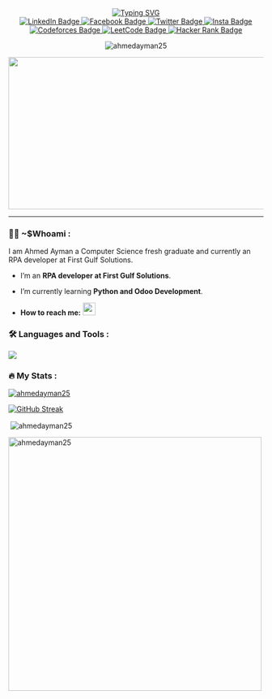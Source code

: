 


<div align='center'> 
<a href="https://git.io/typing-svg"><img src="https://readme-typing-svg.demolab.com?font=Fira+Code&weight=700&size=26&pause=1000&color=000000&background=06060600&center=true&width=435&lines=Hi+%F0%9F%91%8B%2C+I'm+Ahmed+Ayman;A+Software+Engineer+" alt="Typing SVG" /></a> 
</div>

<div id="badges" align="center">
  <a href="https://www.linkedin.com/in/ahmed16ayman">
    <img src="https://img.shields.io/badge/LinkedIn-blue?style=for-the-badge&logo=linkedin&logoColor=white" alt="LinkedIn Badge"/>
  </a>
   <a href="https://fb.com/AhmedAyman2510">
    <img src="https://img.shields.io/badge/Facebook-blue?style=for-the-badge&logo=facebook&logoColor=white" alt="Facebook Badge"/>
  </a>
   <a href="https://twitter.com/AhmedAyman250">
    <img src="https://img.shields.io/badge/Twitter-blue?style=for-the-badge&logo=twitter&logoColor=white" alt="Twitter Badge"/>
  </a>
  <a href="https://instagram.com/ahmed._ayman25">
    <img src="https://img.shields.io/badge/instagram-blue?style=for-the-badge&logo=instagram&logoColor=white" alt="Insta Badge"/>
  </a>
   <a href="https://codeforces.com/profile/ahmed_ayman25">
    <img src="https://img.shields.io/badge/Codeforces-blue?style=for-the-badge&logo=codeforces&logoColor=white" alt="Codeforces Badge"/>
  </a>
   <a href="https://leetcode.com/AhmedAyman25/">
    <img src="https://img.shields.io/badge/Leetcode-brown?style=for-the-badge&logo=leetcode&logoColor=white" alt="LeetCode Badge"/>
  </a>
   <a href="https://www.hackerrank.com/mimoelalamy2">
    <img src="https://img.shields.io/badge/HackerRank-brown?style=for-the-badge&logo=hackerrank&logoColor=white" alt="Hacker Rank Badge"/>
  </a>
  
</div>
<p align="center"> <img src="https://komarev.com/ghpvc/?username=ahmedayman25&label=Profile%20views&color=0e75b6&style=flat" alt="ahmedayman25" /> </p>



<div align="center">
  <img src="https://media.giphy.com/media/dWesBcTLavkZuG35MI/giphy.gif" width="600" height="300"/>
</div>

---

### :woman_technologist: ~$Whoami :
I am Ahmed Ayman a Computer Science fresh graduate and currently an RPA developer at First Gulf Solutions.
-  I’m an **RPA developer at First Gulf Solutions**.
-  I’m currently learning **Python and Odoo Development**.

- <b >How to reach me:</b> <a href="https://www.linkedin.com/in/ahmed16ayman/" >
    <img src="https://skillicons.dev/icons?i=linkedin" width=25px height=25px>
  </a>
  


### :hammer_and_wrench: Languages and Tools :
 <a href="https://skillicons.dev">
    <img src="https://skillicons.dev/icons?i=py,cpp,java,html,css,bootstrap,php,laravel,mysql,postgres,git,github,postman,linux,visualstudio,vscode,idea,matlab"/>
  </a>





### :fire: My Stats :

<p align="left"> <a href="https://github.com/ryo-ma/github-profile-trophy"><img src="https://github-profile-trophy.vercel.app/?username=ahmedayman25" alt="ahmedayman25" /></a> </p>

[![GitHub Streak](http://github-readme-streak-stats.herokuapp.com?user=AhmedAyman25&theme=cobalt)](https://git.io/streak-stats)
<p>&nbsp;<img align="center" src="https://github-readme-stats.vercel.app/api?username=ahmedayman25&show_icons=true&locale=en" alt="ahmedayman25" /></p>

<p><img align="left" width="500" src="https://github-readme-stats.vercel.app/api/top-langs?username=ahmedayman25&show_icons=true&locale=en&layout=compact" alt="ahmedayman25" /></p>

